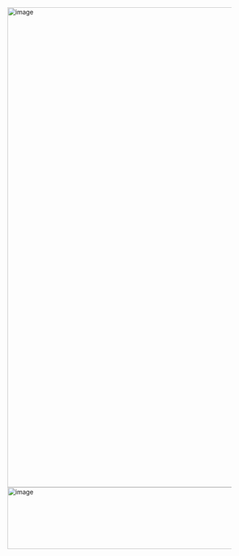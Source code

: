 <img width="1920" height="1080" alt="image" src="https://github.com/user-attachments/assets/f4ffa170-87fd-4c20-9377-322f7059e9e8" />
<img width="783" height="139" alt="image" src="https://github.com/user-attachments/assets/925174b9-857b-4bda-b961-5a8cd9b65cca" />
